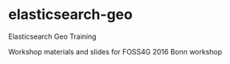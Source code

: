 # elasticsearch-geo
Elasticsearch Geo Training

Workshop materials and slides for FOSS4G 2016 Bonn workshop
